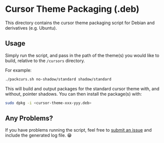 # Cursor Theme Packaging (.deb)
This directory contains the cursor theme packaging script for Debian and derivatives (e.g. Ubuntu).

## Usage
Simply run the script, and pass in the path of the theme(s) you would like to build, relative to the `/cursors` directory.

For example:
```bash
./packcurs.sh no-shadow/standard shadow/standard
```

This will build and output packages for the standard cursor theme with, and without, pointer shadows. You can then install the package(s) with:
```bash
sudo dpkg -i <cursor-theme-xxx-yyy.deb>
```

## Any Problems?
If you have problems running the script, feel free to [submit an issue](https://github.com/rozniak/xfce-winxp-tc/issues) and include the generated log file. 😁
